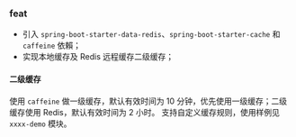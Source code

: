 ### feat
- 引入 `spring-boot-starter-data-redis`、`spring-boot-starter-cache` 和 `caffeine` 依賴；
- 实现本地缓存及 Redis 远程缓存二级缓存；


#### 二级缓存
使用 `caffeine` 做一级缓存，默认有效时间为 10 分钟，优先使用一级缓存；二级缓存使用 Redis，默认有效时间为 2 小时。
支持自定义缓存规则，使用样例见 `xxxx-demo` 模块。
